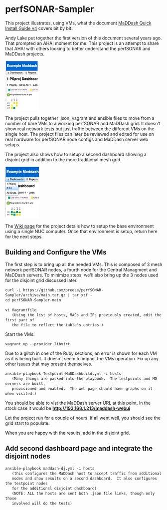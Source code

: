 # perfSONAR-Sampler
This project illustrates, using VMs, what the document [MaDDash Quick Install Guide v4](https://docs.google.com/document/d/1k7FT66MKPy3JjpD5k0OFAFlTpSdFmZ6huhTUDQ2rGGY/edit?usp=sharing) covers bit by bit.

Andy Lake put together the first version of this document several years ago.  That prompted an AHA! moment for me.  This project is an attempt to share that AHA! with others looking to better understand the perfSONAR and MaDDash projects.
<p align="left">
<img src="https://github.com/preese/perfSONAR-Sampler/blob/main/docs/Maingrid.png">
</p>

The project pulls together .json, vagrant and ansible files to move from a number of bare VMs to a working perfSONAR and MaDDash grid.  It doesn't show real network tests but just traffic between the different VMs on the single host.  The project files can later be reviewed and edited for use on real hardware for perfSONAR node configs and MaDDash server web setups.

The project also shows how to setup a second dashboard showing a disjoint grid in addition to the more traditional mesh grid.
<p align="left">
<img src="https://github.com/preese/perfSONAR-Sampler/blob/main/docs/Disjointgrid.png">
</p>

The [Wiki page](../../wiki) for the project details how to setup the base environment using a single NUC computer.  Once that environment is setup, return here for the next steps.

## Building and Configure the VMs
The first step is to bring up all the needed VMs.  This is composed of 3 mesh network perfSONAR nodes, a fourth node for the Central Managment and MaDDash servers.  To minimize steps, we'll also bring up the 3 nodes used for the disjoint grid discussed later.
```
curl -L https://github.com/preese/perfSONAR-Sampler/archive/main.tar.gz | tar xzf -
cd perfSONAR-Sampler-main

vi Vagrantfile
   (Using the list of hosts, MACs and IPs previously created, edit the first part of 
   the file to reflect the table's entries.)
```

Start the VMs:
```
vagrant up --provider libvirt
```

Due to a glitch in one of the Ruby sections, an error is shown for each VM as it is being built.  It doesn't seem to impact the VMs operation.  Fix up any other issues that may present themselves.

```
ansible-playbook Testpoint-MaDDashbuild.yml -i hosts
   (Many things are packed into the playbook.  The testpoints and MD servers are built,
   provisioned and enabled.  The web page should have graphs on it when visited.)
```

You should be able to vist the MaDDash server URL at this point.  In the stock case it would be **http://192.168.1.213/maddash-webui**

Let the project run for a couple of hours.   If all went well, you should see the grid start to populate.

When you are happy with the results, add in the disjoint grid.

## Add second dashboard page and integrate the disjoint nodes
```
ansible-playbook maddash-dj.yml -i hosts
   (this configures the MaDDash host to accept traffic from additional 
   nodes and show sesults on a second dashboard.  It also configures the testpoint nodes
   for the additionsl disjoint dashboard)
   (NOTE: ALL the hosts are sent both .json file links, though only those
   involved will do the tests)
